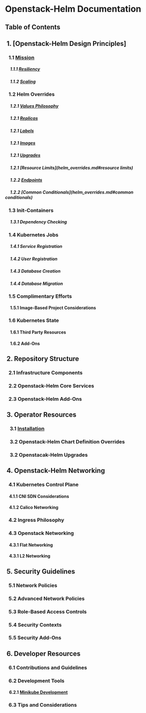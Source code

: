 # Openstack-Helm Documentation


## Table of Contents

## &nbsp;1. [Openstack-Helm Design Principles]
### &nbsp;&nbsp;&nbsp;1.1 [Mission](mission.md)
##### &nbsp;&nbsp;&nbsp;&nbsp;&nbsp;1.1.1 [Resiliency](mission.md#resiliency)
##### &nbsp;&nbsp;&nbsp;&nbsp;&nbsp;1.1.2 [Scaling](mission.md#scaling)
### &nbsp;&nbsp;&nbsp;1.2 Helm Overrides
##### &nbsp;&nbsp;&nbsp;&nbsp;&nbsp;1.2.1 [Values Philosophy](helm_overrides.md#values)
##### &nbsp;&nbsp;&nbsp;&nbsp;&nbsp;1.2.1 [Replicas](helm_overrides.md#replicas)
##### &nbsp;&nbsp;&nbsp;&nbsp;&nbsp;1.2.1 [Labels](helm_overrides.md#labels)
##### &nbsp;&nbsp;&nbsp;&nbsp;&nbsp;1.2.1 [Images](helm_overrides.md#images)
##### &nbsp;&nbsp;&nbsp;&nbsp;&nbsp;1.2.1 [Upgrades](helm_overrides.md#upgrades)
##### &nbsp;&nbsp;&nbsp;&nbsp;&nbsp;1.2.1 [Resource Limits](helm_overrides.md#resource limits)
##### &nbsp;&nbsp;&nbsp;&nbsp;&nbsp;1.2.2 [Endpoints](#helm_overrides.md#endpoints)
##### &nbsp;&nbsp;&nbsp;&nbsp;&nbsp;1.2.2 [Common Conditionals](helm_overrides.md#common conditionals)
### &nbsp;&nbsp;&nbsp;1.3 Init-Containers
##### &nbsp;&nbsp;&nbsp;&nbsp;&nbsp;1.3.1 Dependency Checking
### &nbsp;&nbsp;&nbsp;1.4 Kubernetes Jobs
##### &nbsp;&nbsp;&nbsp;&nbsp;&nbsp;1.4.1 Service Registration
##### &nbsp;&nbsp;&nbsp;&nbsp;&nbsp;1.4.2 User Registration
##### &nbsp;&nbsp;&nbsp;&nbsp;&nbsp;1.4.3 Database Creation
##### &nbsp;&nbsp;&nbsp;&nbsp;&nbsp;1.4.4 Database Migration
### &nbsp;&nbsp;&nbsp;1.5 Complimentary Efforts
#### &nbsp;&nbsp;&nbsp;&nbsp;&nbsp;1.5.1 Image-Based Project Considerations
### &nbsp;&nbsp;&nbsp;1.6 Kubernetes State
#### &nbsp;&nbsp;&nbsp;&nbsp;&nbsp;1.6.1 Third Party Resources
#### &nbsp;&nbsp;&nbsp;&nbsp;&nbsp;1.6.2 Add-Ons
## &nbsp;2. Repository Structure
### &nbsp;&nbsp;&nbsp;2.1 Infrastructure Components
### &nbsp;&nbsp;&nbsp;2.2 Openstack-Helm Core Services
### &nbsp;&nbsp;&nbsp;2.3 Openstack-Helm Add-Ons
## &nbsp;3. Operator Resources
### &nbsp;&nbsp;&nbsp;&nbsp;3.1 [Installation](https://github.com/att-comdev/openstack-helm/blob/master/docs/installation/getting-started.md)
### &nbsp;&nbsp;&nbsp;&nbsp;3.2 Openstack-Helm Chart Definition Overrides
### &nbsp;&nbsp;&nbsp;&nbsp;3.2 Openstacak-Helm Upgrades
## &nbsp;4. Openstack-Helm Networking
### &nbsp;&nbsp;&nbsp;4.1 Kubernetes Control Plane
#### &nbsp;&nbsp;&nbsp;&nbsp;4.1.1 CNI SDN Considerations
#### &nbsp;&nbsp;&nbsp;&nbsp;4.1.2 Calico Networking
### &nbsp;&nbsp;&nbsp;4.2 Ingress Philosophy
### &nbsp;&nbsp;&nbsp;4.3 Openstack Networking
#### &nbsp;&nbsp;&nbsp;&nbsp;4.3.1 Flat Networking
#### &nbsp;&nbsp;&nbsp;&nbsp;4.3.1 L2 Networking
## &nbsp;5. Security Guidelines
### &nbsp;&nbsp;&nbsp;5.1 Network Policies
### &nbsp;&nbsp;&nbsp;5.2 Advanced Network Policies
### &nbsp;&nbsp;&nbsp;5.3 Role-Based Access Controls
### &nbsp;&nbsp;&nbsp;5.4 Security Contexts
### &nbsp;&nbsp;&nbsp;5.5 Security Add-Ons
## &nbsp;6. Developer Resources
### &nbsp;&nbsp;&nbsp;6.1 Contributions and Guidelines
### &nbsp;&nbsp;&nbsp;6.2 Development Tools
#### &nbsp;&nbsp;&nbsp;&nbsp;6.2.1 [Minikube Development](https://github.com/att-comdev/openstack-helm/blob/master/docs/developer/minikube.md)
### &nbsp;&nbsp;&nbsp;6.3 Tips and Considerations

